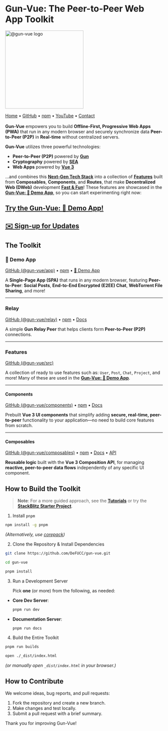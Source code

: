 # Gun-Vue: The Peer-to-Peer Web App Toolkit

<a href="https://gun-vue.js.org">
  <img src="https://gun-vue.js.org/media/gun-vue-logo.svg" alt="@gun-vue logo" width="250" />
</a>

[Home](https://gun-vue.js.org) •
[GitHub](https://github.com/DeFUCC/gun-vue/) •
[npm](https://npmjs.com/org/gun-vue) •
[YouTube](https://www.youtube.com/playlist?list=PLncuCCb2zjt6wmlSNLiK1lZl150qX-rAw) •
[Contact](https://forms.gle/4oBqAE7xNDaCvFSY8)
<br><br>
**Gun-Vue** empowers you to build **Offline-First, Progressive Web Apps (PWA)** that run in any modern browser and securely synchronize data **Peer-to-Peer (P2P)** in **Real-time** without centralized servers.

**Gun-Vue** utilizes three powerful technologies:

- **Peer-to-Peer (P2P)** powered by [**Gun**](https://gun.eco)
- **Cryptography** powered by [**SEA**](https://gun.eco/docs/SEA)
- **Web Apps** powered by [**Vue 3**](https://vuejs.org)

...and combines this [**Next-Gen Tech Stack**](https://gun-vue.js.org/basics/what-is.html) into a collection of [**Features**](#features) built from **Composables**, **Components**, and **Routes**, that make **Decentralized Web (DWeb)** development [**Fast & Fun**](https://gun-vue.js.org/tutorials/getting-started.html)! These features are showcased in the [**Gun-Vue: 📱 Demo App**](https://gun-vue.js.org/app), so you can start experimenting right now:

## [**Try the Gun-Vue: 📱 Demo App!**](https://gun-vue.js.org/app)

## [**✉️ Sign-up for Updates**](https://forms.gle/4oBqAE7xNDaCvFSY8)

## The Toolkit

### 📱 Demo App

[GitHub (@gun-vue/app)](https://github.com/DeFUCC/gun-vue/tree/master/app) •
[npm](https://www.npmjs.com/package/@gun-vue/app) •
[📱 Demo App](https://gun-vue.js.org/app)  

A **Single-Page App (SPA)** that runs in any modern browser, featuring **Peer-to-Peer**: **Social Posts**, **End-to-End Encrypted (E2EE) Chat**, **WebTorrent File Sharing**, and more!

---

### Relay

[GitHub (@gun-vue/relay)](https://github.com/DeFUCC/gun-vue/tree/master/relay) •
[npm](https://www.npmjs.com/package/@gun-vue/relay) •
[Docs](https://gun-vue.js.org/packages/relay.html)  

A simple **Gun Relay Peer** that helps clients form **Peer-to-Peer (P2P)** connections.

---

### Features

[GitHub (@gun-vue/src)](https://github.com/DeFUCC/gun-vue/tree/master/src)

A collection of ready to use features such as: `User`, `Post`, `Chat`, `Project`, and more! Many of these are used in the [**Gun-Vue: 📱 Demo App**](https://gun-vue.js.org/app).

---

#### Components

[GitHub (@gun-vue/components)](https://github.com/DeFUCC/gun-vue/tree/master/components) •
[npm](https://www.npmjs.com/package/@gun-vue/components) •
[Docs](https://gun-vue.js.org/packages/components.html)  

Prebuilt **Vue 3 UI components** that simplify adding **secure, real-time, peer-to-peer** functionality to your application—no need to build core features from scratch.

---

#### Composables

[GitHub (@gun-vue/composables)](https://github.com/DeFUCC/gun-vue/tree/master/composables) •
[npm](https://www.npmjs.com/package/@gun-vue/composables) •
[Docs](https://gun-vue.js.org/packages/composables.html) •
[API](https://gun-vue.js.org/reference/typedoc/modules.html)

**Reusable logic** built with the **Vue 3 Composition API**, for managing **reactive, peer-to-peer data flows** independently of any specific UI component.

## How to Build the Toolkit

> **Note**: For a more guided approach, see the [**Tutorials**](https://gun-vue.js.org/tutorials/getting-started.html) or try the [**StackBlitz Starter Project**](https://stackblitz.com/edit/gun-vue?embed=1&file=src/App.vue).

1. Install `pnpm`

```bash
npm install -g pnpm
```
*(Alternatively, use [corepack](https://pnpm.io/installation#using-corepack))*

2. Clone the Repository & Install Dependencies

```bash
git clone https://github.com/DeFUCC/gun-vue.git
```
```bash
cd gun-vue
```
```bash
pnpm install
```

3. Run a Development Server

    Pick **one** (or more) from the following, as needed:

- **Core Dev Server**:
  ```bash
  pnpm run dev
  ```
- **Documentation Server**:
  ```bash
  pnpm run docs
  ```
  
4. Build the Entire Toolkit

```bash
pnpm run builds
```
```bash
open ./_dist/index.html
```
*(or manually open `_dist/index.html` in your browser.)*

## How to Contribute

We welcome ideas, bug reports, and pull requests:

1. Fork the repository and create a new branch.
2. Make changes and test locally.
3. Submit a pull request with a brief summary.

Thank you for improving Gun-Vue!
